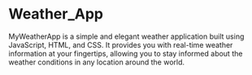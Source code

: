 # Weather_App
MyWeatherApp is a simple and elegant weather application built using JavaScript, HTML, and CSS. It provides you with real-time weather information at your fingertips, allowing you to stay informed about the weather conditions in any location around the world.
